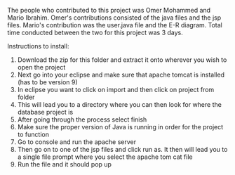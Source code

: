 The people who contributed to this project was Omer Mohammed and Mario Ibrahim. Omer's contributions consisted of the java files and the jsp files. Mario's contribution was the user.java file and the E-R diagram. Total time conducted between the two for this project was 3 days. 

Instructions to install:

1. Download the zip for this folder and extract it onto wherever you wish to open the project
2. Next go into your eclipse and make sure that apache tomcat is installed (has to be version 9)
3. In eclipse you want to click on import and then click on project from folder
4. This will lead you to a directory where you can then look for where the database project is
5. After going through the process select finish
6. Make sure the proper version of Java is running in order for the project to function
7. Go to console and run the apache server
8. Then go on to one of the jsp files and click run as. It then will lead you to a single file prompt where you select the apache tom cat file
9. Run the file and it should pop up
